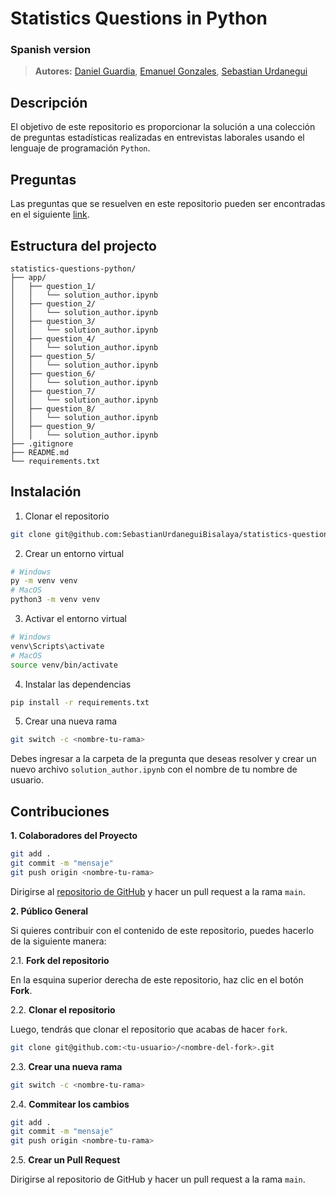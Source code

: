 # **Statistics Questions in Python**
### Spanish version

> **Autores:** [Daniel Guardia](), [Emanuel Gonzales](), [Sebastian Urdanegui](https://sebastianurdanegui.vercel.app/)

## **Descripción**

El objetivo de este repositorio es proporcionar la solución a una colección de preguntas estadísticas realizadas en entrevistas laborales usando el lenguaje de programación `Python`.

## **Preguntas**

Las preguntas que se resuelven en este repositorio pueden ser encontradas en el siguiente [link](https://docs.google.com/document/d/1rbdbwHucgql3sdMsws_jXCE5ke4vwNj4/edit?usp=sharing&ouid=114122827410837453404&rtpof=true&sd=true).

## **Estructura del projecto**

```
statistics-questions-python/
├── app/
│   ├── question_1/
│   │   └── solution_author.ipynb
│   ├── question_2/
│   │   └── solution_author.ipynb
│   ├── question_3/
│   │   └── solution_author.ipynb
│   ├── question_4/
│   │   └── solution_author.ipynb
│   ├── question_5/
│   │   └── solution_author.ipynb
│   ├── question_6/
│   │   └── solution_author.ipynb
│   ├── question_7/
│   │   └── solution_author.ipynb
│   ├── question_8/
│   │   └── solution_author.ipynb
│   ├── question_9/
│   │   └── solution_author.ipynb
├── .gitignore
├── README.md
└── requirements.txt
```

## **Instalación**

1. Clonar el repositorio

```bash
git clone git@github.com:SebastianUrdaneguiBisalaya/statistics-questions-python-spanish.git
```

2. Crear un entorno virtual

```bash
# Windows
py -m venv venv
# MacOS
python3 -m venv venv
```

3. Activar el entorno virtual

```bash
# Windows
venv\Scripts\activate
# MacOS
source venv/bin/activate
```

4. Instalar las dependencias

```bash
pip install -r requirements.txt
```

5. Crear una nueva rama

```bash
git switch -c <nombre-tu-rama>
```

Debes ingresar a la carpeta de la pregunta que deseas resolver y crear un nuevo archivo `solution_author.ipynb` con el nombre de tu nombre de usuario.

## **Contribuciones**

**1. Colaboradores del Proyecto**

```bash
git add .
git commit -m "mensaje"
git push origin <nombre-tu-rama>
```

Dirigirse al [repositorio de GitHub](https://github.com/SebastianUrdaneguiBisalaya/statistics-questions-python-spanish) y hacer un pull request a la rama `main`.

**2. Público General**

Si quieres contribuir con el contenido de este repositorio, puedes hacerlo de la siguiente manera:

2.1. **Fork del repositorio**

En la esquina superior derecha de este repositorio, haz clic en el botón **Fork**.

2.2. **Clonar el repositorio**

Luego, tendrás que clonar el repositorio que acabas de hacer `fork`.

```bash
git clone git@github.com:<tu-usuario>/<nombre-del-fork>.git
```

2.3. **Crear una nueva rama**

```bash
git switch -c <nombre-tu-rama>
```

2.4. **Commitear los cambios**

```bash
git add .
git commit -m "mensaje"
git push origin <nombre-tu-rama>
```

2.5. **Crear un Pull Request**

Dirigirse al repositorio de GitHub y hacer un pull request a la rama `main`.